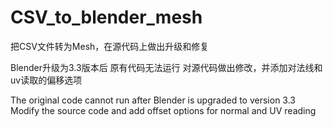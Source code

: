 # CSV_to_blender_mesh
把CSV文件转为Mesh，在源代码上做出升级和修复

Blender升级为3.3版本后 原有代码无法运行
对源代码做出修改，并添加对法线和uv读取的偏移选项

The original code cannot run after Blender is upgraded to version 3.3
Modify the source code and add offset options for normal and UV reading
